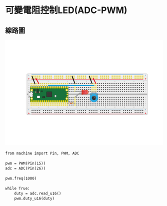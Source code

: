 # 可變電阻控制LED(ADC-PWM)

## 線路圖

![](./images/pic1.png)

```
from machine import Pin, PWM, ADC

pwm = PWM(Pin(15))
adc = ADC(Pin(26))

pwm.freq(1000)

while True:
	duty = adc.read_u16()
	pwm.duty_u16(duty)


```

